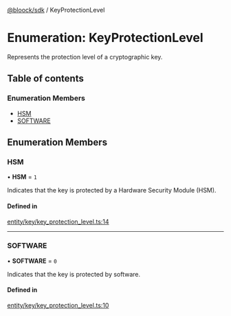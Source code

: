 [@bloock/sdk](../index.md) / KeyProtectionLevel

# Enumeration: KeyProtectionLevel

Represents the protection level of a cryptographic key.

## Table of contents

### Enumeration Members

- [HSM](KeyProtectionLevel-1.md#hsm)
- [SOFTWARE](KeyProtectionLevel-1.md#software)

## Enumeration Members

### HSM

• **HSM** = ``1``

Indicates that the key is protected by a Hardware Security Module (HSM).

#### Defined in

[entity/key/key_protection_level.ts:14](https://github.com/bloock/bloock-sdk/blob/dcd4dc7/languages/js/src/entity/key/key_protection_level.ts#L14)

___

### SOFTWARE

• **SOFTWARE** = ``0``

Indicates that the key is protected by software.

#### Defined in

[entity/key/key_protection_level.ts:10](https://github.com/bloock/bloock-sdk/blob/dcd4dc7/languages/js/src/entity/key/key_protection_level.ts#L10)
